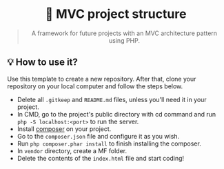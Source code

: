 <h1 align="center">🚧 MVC project structure</h1>
<blockquote align="center">A framework for future projects with an MVC architecture pattern using PHP.</blockquote>

## 💡 How to use it?
Use this template to create a new repository. After that, clone your repository on your local computer and follow the steps below.

- Delete all `.gitkeep` and `README.md` files, unless you'll need it in your project.
- In CMD, go to the project's public directory with cd command and run `php -S localhost:<port>` to run the server.
- Install <a href="https://getcomposer.org/download/">composer</a> on your project.
- Go to the `composer.json` file and configure it as you wish.
- Run `php composer.phar install` to finish installing the composer.
- In `vendor` directory, create a MF folder.
- Delete the contents of the `index.html` file and start coding!
